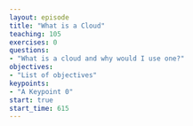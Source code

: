 ```yaml
---
layout: episode
title: "What is a Cloud"
teaching: 105
exercises: 0
questions:
- "What is a cloud and why would I use one?"
objectives:
- "List of objectives"
keypoints:
- "A Keypoint 0"
start: true
start_time: 615
---
```

